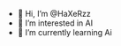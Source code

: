 - 👋 Hi, I’m @HaXeRzz
- 👀 I’m interested in AI
- 🌱 I’m currently learning Ai

<!---
HaXeRzz/HaXeRzz is a ✨ special ✨ repository because its `README.md` (this file) appears on your GitHub profile.
You can click the Preview link to take a look at your changes.
--->

